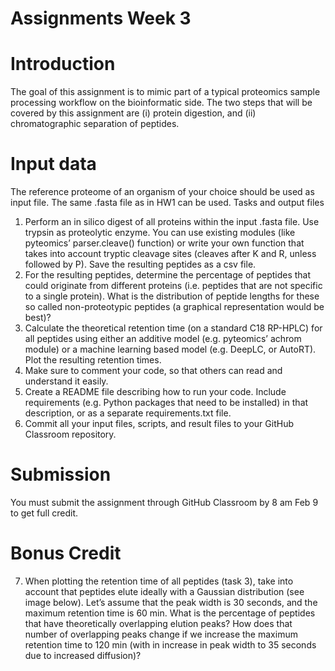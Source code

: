 # Assignments Week 3
# Introduction
The goal of this assignment is to mimic part of a typical proteomics sample processing workflow on the bioinformatic side. The two steps that will be covered by this assignment are (i) protein digestion, and (ii) chromatographic separation of peptides.
# Input data
The reference proteome of an organism of your choice should be used as input file. The same .fasta file as in HW1 can be used.
Tasks and output files
1)	Perform an in silico digest of all proteins within the input .fasta file. Use trypsin as proteolytic enzyme. You can use existing modules (like pyteomics’ parser.cleave() function) or write your own function that takes into account tryptic cleavage sites (cleaves after K and R, unless followed by P). Save the resulting peptides as a csv file.
2)	For the resulting peptides, determine the percentage of peptides that could originate from different proteins (i.e. peptides that are not specific to a single protein). What is the distribution of peptide lengths for these so called non-proteotypic peptides (a graphical representation would be best)?
3)	Calculate the theoretical retention time (on a standard C18 RP-HPLC) for all peptides using either an additive model (e.g. pyteomics’ achrom module) or a machine learning based model (e.g. DeepLC, or AutoRT). Plot the resulting retention times.
4)	Make sure to comment your code, so that others can read and understand it easily. 
5)	Create a README file describing how to run your code. Include requirements (e.g. Python packages that need to be installed) in that description, or as a separate requirements.txt file.
6)	Commit all your input files, scripts, and result files to your GitHub Classroom repository.
# Submission
You must submit the assignment through GitHub Classroom by 8 am Feb 9 to get full credit. 
# Bonus Credit
7)	When plotting the retention time of all peptides (task 3), take into account that peptides elute ideally with a Gaussian distribution (see image below). Let’s assume that the peak width is 30 seconds, and the maximum retention time is 60 min. What is the percentage of peptides that have theoretically overlapping elution peaks? How does that number of overlapping peaks change if we increase the maximum retention time to 120 min (with in increase in peak width to 35 seconds due to increased diffusion)? 
